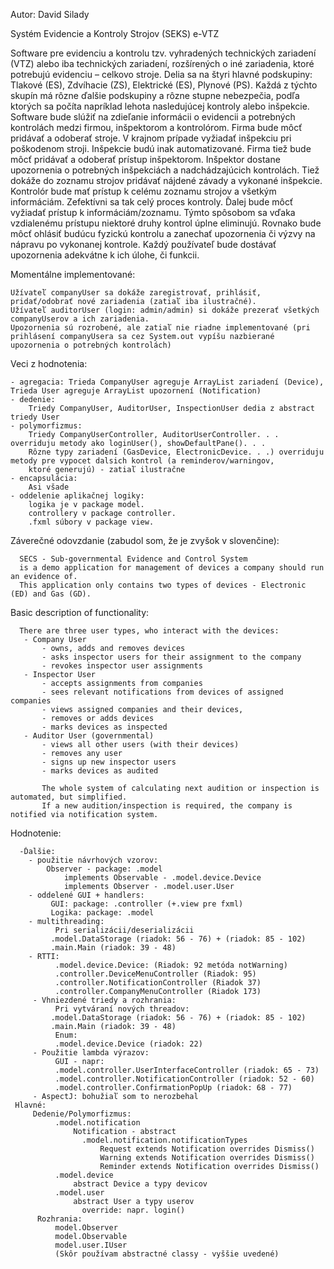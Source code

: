 Autor: David Silady

Systém Evidencie a Kontroly Strojov
(SEKS)
e-VTZ

Software pre evidenciu a kontrolu tzv. vyhradených technických zariadení (VTZ)
alebo iba technických zariadení, rozšírených o iné zariadenia, ktoré potrebujú
evidenciu – celkovo stroje.
Delia sa na štyri hlavné podskupiny: Tlakové (ES), Zdvíhacie (ZS), Elektrické (ES),
Plynové (PS). Každá z týchto skupín má rôzne ďalšie podskupiny a rôzne stupne
nebezpečia, podľa ktorých sa počíta napríklad lehota nasledujúcej kontroly alebo
inšpekcie.
Software bude slúžiť na zdieľanie informácii o evidencii a potrebných kontrolách
medzi firmou, inšpektorom a kontrolórom.
Firma bude môcť pridávať a odoberať stroje. V krajnom prípade vyžiadať inšpekciu
pri poškodenom stroji. Inšpekcie budú inak automatizované. Firma tiež bude môcť
pridávať a odoberať prístup inšpektorom.
Inšpektor dostane upozornenia o potrebných inšpekciách a nadchádzajúcich
kontrolách. Tiež dokáže do zoznamu strojov pridávať nájdené závady a vykonané
inšpekcie.
Kontrolór bude mať prístup k celému zoznamu strojov a všetkým informáciám.
Zefektívni sa tak celý proces kontroly. Ďalej bude môcť vyžiadať prístup
k informáciám/zoznamu. Týmto spôsobom sa vďaka vzdialenému prístupu niektoré
druhy kontrol úplne eliminujú. Rovnako bude môcť ohlásiť budúcu fyzickú kontrolu
a zanechať upozornenia či výzvy na nápravu po vykonanej kontrole.
Každý používateľ bude dostávať upozornenia adekvátne k ich úlohe, či funkcii.

  Momentálne implementované:
  
    Užívateľ companyUser sa dokáže zaregistrovať, prihlásiť, pridať/odobrať nové zariadenia (zatiaľ iba ilustračné).
    Užívateľ auditorUser (login: admin/admin) si dokáže prezerať všetkých companyUserov a ich zariadenia.
    Upozornenia sú rozrobené, ale zatiaľ nie riadne implementované (pri prihlásení companyUsera sa cez System.out vypíšu nazbierané upozornenia o potrebných kontrolách)

  Veci z hodnotenia: 
  
    - agregacia: Trieda CompanyUser agreguje ArrayList zariadení (Device), Trieda User agreguje ArrayList upozornení (Notification)
    - dedenie: 
        Triedy CompanyUser, AuditorUser, InspectionUser dedia z abstract triedy User
    - polymorfizmus:
        Triedy CompanyUserController, AuditorUserController. . . overriduju metody ako loginUser(), showDefaultPane(). . .
        Rôzne typy zariadení (GasDevice, ElectronicDevice. . .) overriduju metody pre vypocet dalsich kontrol (a reminderov/warningov,
        ktoré generujú) - zatiaľ ilustračne
    - encapsulácia:
        Asi všade
    - oddelenie aplikačnej logiky: 
        logika je v package model.
        controllery v package controller.
        .fxml súbory v package view.
        
 Záverečné odovzdanie (zabudol som, že je zvyšok v slovenčine):
 
      SECS - Sub-governmental Evidence and Control System
      is a demo application for management of devices a company should run an evidence of.
      This application only contains two types of devices - Electronic (ED) and Gas (GD).
      
 Basic description of functionality:
 
      There are three user types, who interact with the devices:
       - Company User
           - owns, adds and removes devices
           - asks inspector users for their assignment to the company
           - revokes inspector user assignments
       - Inspector User
           - accepts assignments from companies
           - sees relevant notifications from devices of assigned companies
           - views assigned companies and their devices,
           - removes or adds devices
           - marks devices as inspected
       - Auditor User (governmental)
           - views all other users (with their devices)
           - removes any user
           - signs up new inspector users
           - marks devices as audited
           
           The whole system of calculating next audition or inspection is automated, but simplified.
           If a new audition/inspection is required, the company is notified via notification system.

Hodnotenie:
      
      -Ďalšie:
        - použitie návrhových vzorov: 
            Observer - package: .model
                implements Observable - .model.device.Device
                implements Observer - .model.user.User
        - oddelené GUI + handlers:
             GUI: package: .controller (+.view pre fxml)
             Logika: package: .model
        - multithreading:
              Pri serializácii/deserializácii
             .model.DataStorage (riadok: 56 - 76) + (riadok: 85 - 102)
             .main.Main (riadok: 39 - 48)
        - RTTI:
              .model.device.Device: (Riadok: 92 metóda notWarning)
              .controller.DeviceMenuController (Riadok: 95)
              .controller.NotificationController (Riadok 37)
              .controller.CompanyMenuController (Riadok 173)
         - Vhniezdené triedy a rozhrania:
              Pri vytváraní nových threadov:
             .model.DataStorage (riadok: 56 - 76) + (riadok: 85 - 102)
             .main.Main (riadok: 39 - 48)
              Enum:
              .model.device.Device (riadok: 22)
         - Použitie lambda výrazov:
              GUI - napr:
              .model.controller.UserInterfaceController (riadok: 65 - 73)
              .model.controller.NotificationController (riadok: 52 - 60)
              .model.controller.ConfirmationPopUp (riadok: 68 - 77)
         - AspectJ: bohužiaľ som to nerozbehal
     Hlavné: 
         Dedenie/Polymorfizmus:
              .model.notification
                  Notification - abstract
                    .model.notification.notificationTypes
                        Request extends Notification overrides Dismiss()
                        Warning extends Notification overrides Dismiss()
                        Reminder extends Notification overrides Dismiss()
              .model.device
                  abstract Device a typy devicov
              .model.user
                  abstract User a typy userov
                    override: napr. login()
          Rozhrania: 
              model.Observer
              model.Observable
              model.user.IUser
              (Skôr používam abstractné classy - vyššie uvedené)
       
          
          
      
    
